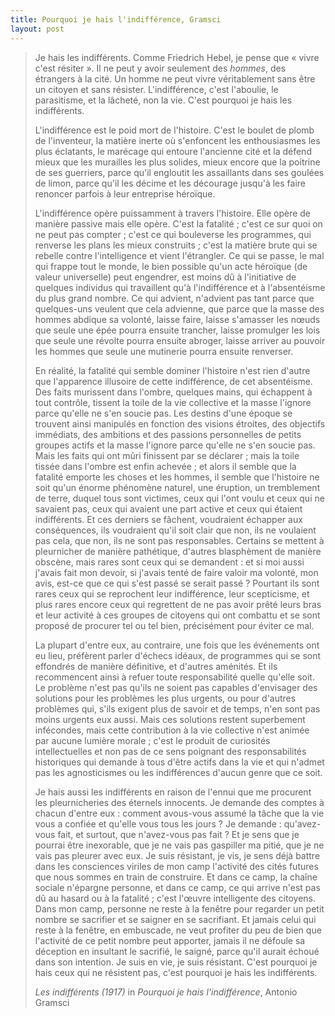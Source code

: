 ```yaml
---
title: Pourquoi je hais l'indifférence, Gramsci
layout: post
---
```


> Je hais les indifférents. Comme Friedrich Hebel, je pense que « vivre c'est résiter ». Il ne peut y avoir seulement des _hommes_, des étrangers à la cité. Un homme ne peut vivre véritablement sans être un citoyen et sans résister. L'indifférence, c'est l'aboulie, le parasitisme, et la lâcheté, non la vie. C'est pourquoi je hais les indifférents.
>
> L'indifférence est le poid mort de l'histoire. C'est le boulet de plomb de l'inventeur, la matière inerte où s'enfoncent les enthousiasmes les plus éclatants, le marécage qui entoure l'ancienne cité et la défend mieux que les murailles les plus solides, mieux encore que la poitrine de ses guerriers, parce qu'il engloutit les assaillants dans ses goulées de limon, parce qu'il les décime et les décourage jusqu'à les faire renoncer parfois à leur entreprise héroïque.
> 
> L'indifférence opère puissamment à travers l'histoire. Elle opère de manière passive mais elle opère. C'est la fatalité ; c'est ce sur quoi on ne peut pas compter ; c'est ce qui bouleverse les programmes, qui renverse les plans les mieux construits ; c'est la matière brute qui se rebelle contre l'intelligence et vient l'étrangler. Ce qui se passe, le mal qui frappe tout le monde, le bien possible qu'un acte héroïque (de valeur universelle) peut engendrer, est moins dû à l'initiative de quelques individus qui travaillent qu'à l'indifférence et à l'absentéisme du plus grand nombre. Ce qui advient, n'advient pas tant parce que quelques-uns veulent que cela advienne, que parce que la masse des hommes abdique sa volonté, laisse faire, laisse s'amasser les nœuds que seule une épée pourra ensuite trancher, laisse promulger les lois que seule une révolte pourra ensuite abroger, laisse arriver au pouvoir les hommes que seule une mutinerie pourra ensuite renverser.
>
> En réalité, la fatalité qui semble dominer l'histoire n'est rien d'autre que l'apparence illusoire de cette indifférence, de cet absentéisme. Des faits murissent dans l'ombre, quelques mains, qui échappent à tout contrôle, tissent la toile de la vie collective et la masse l'ignore parce qu'elle ne s'en soucie pas. Les destins d'une époque se trouvent ainsi manipulés en fonction des visions étroites, des objectifs immédiats, des ambitions et des passions personnelles de petits groupes actifs et la masse l'ignore parce qu'elle ne s'en soucie pas. Mais les faits qui ont mûri finissent par se déclarer ; mais la toile tissée dans l'ombre est enfin achevée ; et alors il semble que la fatalité emporte les choses et les hommes, il semble que l'histoire ne soit qu'un énorme phénomène naturel, une éruption, un tremblement de terre, duquel tous sont victimes, ceux qui l'ont voulu et ceux qui ne savaient pas, ceux qui avaient une part active et ceux qui étaient indifférents. Et ces derniers se fâchent, voudraient échapper aux conséquences, ils voudraient qu'il soit clair que non, ils ne voulaient pas cela, que non, ils ne sont pas responsables. Certains se mettent à pleurnicher de manière pathétique, d'autres blasphèment de manière obscène, mais rares sont ceux qui se demandent : et si moi aussi j'avais fait mon devoir, si j'avais tenté de faire valoir ma volonté, mon avis, est-ce que ce qui s'est passé se serait passé ? Pourtant ils sont rares ceux qui se reprochent leur indifférence, leur scepticisme, et plus rares encore ceux qui regrettent de ne pas avoir prêté leurs bras et leur activité à ces groupes de citoyens qui ont combattu et se sont proposé de procurer tel ou tel bien, précisément pour éviter ce mal.
>
> La plupart d'entre eux, au contraire, une fois que les événements ont eu lieu, préfèrent parler d'échecs idéaux, de programmes qui se sont effondrés de manière définitive, et d'autres aménités. Et ils recommencent ainsi à refuer toute responsabilité quelle qu'elle soit. Le problème n'est pas qu'ils ne soient pas capables d'envisager des solutions pour les problèmes les plus urgents, ou pour d'autres problèmes qui, s'ils exigent plus de savoir et de temps, n'en sont pas moins urgents eux aussi. Mais ces solutions restent superbement infécondes, mais cette contribution à la vie collective n'est animée par aucune lumière morale ; c'est le produit de curiosités intellectuelles et non pas de ce sens poignant des responsabilités historiques qui demande à tous d'être actifs dans la vie et qui n'admet pas les agnosticismes ou les indifférences d'aucun genre que ce soit.
>
> Je hais aussi les indifférents en raison de l'ennui que me procurent les pleurnicheries des éternels innocents. Je demande des comptes à chacun d'entre eux : comment avous-vous assumé la tâche que la vie vous a confiée et qu'elle vous tous les jours ? Je demande : qu'avez-vous  fait, et surtout, que n'avez-vous pas fait ? Et je sens que je pourrai être inexorable, que je ne vais pas gaspiller ma pitié, que je ne vais pas pleurer avec eux. Je suis résistant, je vis, je sens déjà battre dans les consciences viriles de mon camp l'activité des cités futures que nous sommes en train de construire. Et dans ce camp, la chaîne sociale n'épargne personne, et dans ce camp, ce qui arrive n'est pas dû au hasard ou à la fatalité ; c'est l'œuvre intelligente des citoyens. Dans mon camp, personne ne reste à la fenêtre pour regarder un petit nombre se sacrifier et se saigner en se sacrifiant. Et jamais celui qui reste à la fenêtre, en embuscade, ne veut profiter du peu de bien que l'activité de ce petit nombre peut apporter, jamais il ne défoule sa déception en insultant le sacrifié, le saigné, parce qu'il aurait échoué dans son intention.
> Je suis en vie, je suis résistant. C'est pourquoi je hais ceux qui ne résistent pas, c'est pourquoi je hais les indifférents.
>
><cite>Les indifférents (1917)</cite> in <cite>Pourquoi je hais l'indifférence</cite>, Antonio Gramsci
